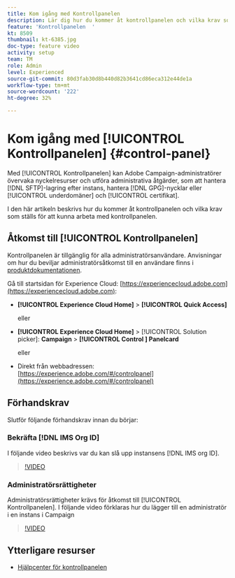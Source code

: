 ```yaml
---
title: Kom igång med Kontrollpanelen
description: Lär dig hur du kommer åt kontrollpanelen och vilka krav som ställs för att kunna arbeta med kontrollpanelen.
feature: 'Kontrollpanelen  '
kt: 8509
thumbnail: kt-6385.jpg
doc-type: feature video
activity: setup
team: TM
role: Admin
level: Experienced
source-git-commit: 80d3fab30d8b440d82b3641cd86eca312e44de1a
workflow-type: tm+mt
source-wordcount: '222'
ht-degree: 32%

---
```


# Kom igång med [!UICONTROL Kontrollpanelen] {#control-panel}

Med [!UICONTROL Kontrollpanelen] kan Adobe Campaign-administratörer övervaka nyckelresurser och utföra administrativa åtgärder, som att hantera [!DNL SFTP]-lagring efter instans, hantera [!DNL GPG]-nycklar eller [!UICONTROL underdomäner] och [!UICONTROL certifikat].

I den här artikeln beskrivs hur du kommer åt kontrollpanelen och vilka krav som ställs för att kunna arbeta med kontrollpanelen.

## Åtkomst till [!UICONTROL Kontrollpanelen]

Kontrollpanelen är tillgänglig för alla administratörsanvändare. Anvisningar om hur du beviljar administratörsåtkomst till en användare finns i [produktdokumentationen](https://experienceleague.adobe.com/docs/control-panel/using/discover-control-panel/managing-permissions.html?lang=sv#discover-control-panel).

Gå till startsidan för Experience Cloud: [https://experiencecloud.adobe.com](https://experiencecloud.adobe.com):

* **[!UICONTROL Experience Cloud Home]** >  **[!UICONTROL Quick Access]**

   eller
* **[!UICONTROL Experience Cloud Home]**  >  [!UICONTROL Solution picker]:  **Campaign**  >  **[!UICONTROL Control ] Panelcard**

   eller

* Direkt från webbadressen: [https://experience.adobe.com/#/controlpanel](https://experience.adobe.com/#/controlpanel)

## Förhandskrav

Slutför följande förhandskrav innan du börjar:

### Bekräfta [!DNL IMS Org ID]

I följande video beskrivs var du kan slå upp instansens [!DNL IMS org ID].

>[!VIDEO](https://video.tv.adobe.com/v/27183?quality=12)

### Administratörsrättigheter

Administratörsrättigheter krävs för åtkomst till [!UICONTROL Kontrollpanelen].
I följande video förklaras hur du lägger till en administratör i en instans i Campaign

>[!VIDEO](https://video.tv.adobe.com/v/27147?quality=12)

## Ytterligare resurser

* [Hjälpcenter för kontrollpanelen](https://experienceleague.adobe.com/docs/control-panel/using/control-panel-home.html?lang=sv)
